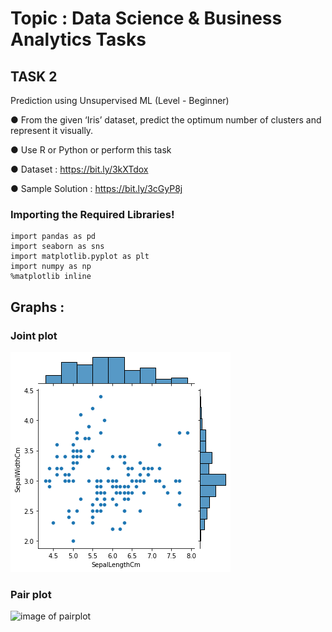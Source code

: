 # Topic : Data Science & Business Analytics Tasks

## TASK 2

Prediction using Unsupervised ML
(Level - Beginner)

● From the given ‘Iris’ dataset, predict the optimum number of clusters and represent it visually. 

● Use R or Python or perform this task

● Dataset : https://bit.ly/3kXTdox

● Sample Solution : https://bit.ly/3cGyP8j

### Importing the Required Libraries!
```
import pandas as pd 
import seaborn as sns
import matplotlib.pyplot as plt
import numpy as np 
%matplotlib inline 
```

## Graphs :

### Joint plot

![image of pairplot](https://github.com/samarth3557/Sparks_Foundation_Intern_tasks/blob/main/Task_2/Task_2_images/jointplot.png)

### Pair plot

![image of pairplot](https://github.com/samarth3557/Sparks_Foundation_Intern_tasks/blob/main/Task_2/Task_2_images/pairpplot.png)
